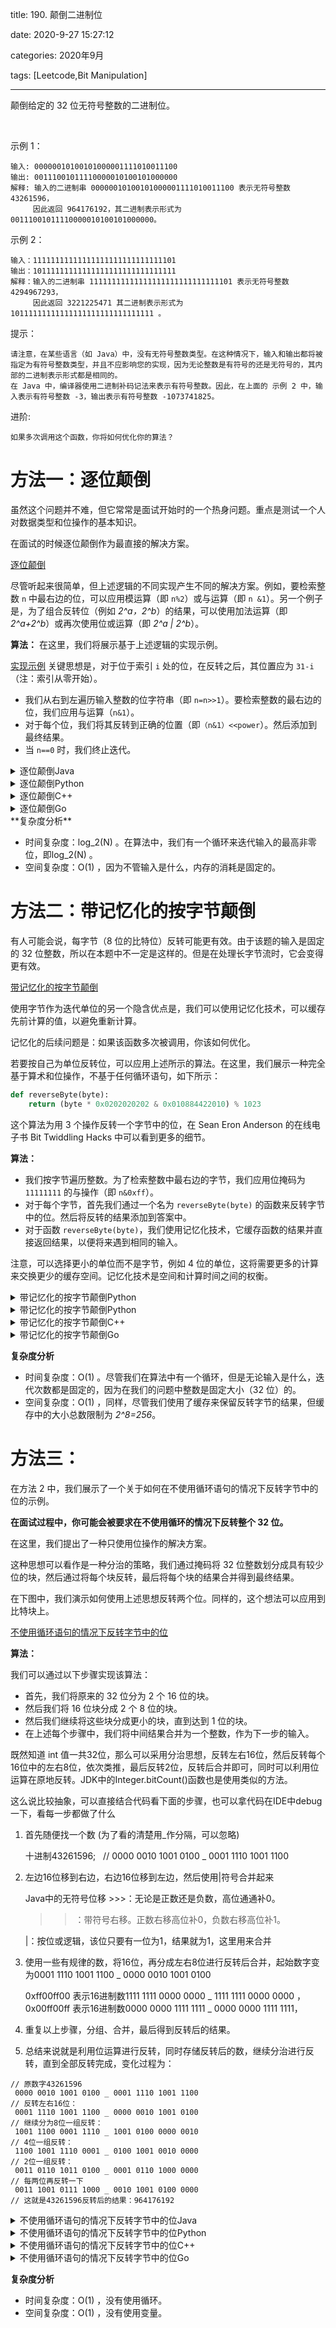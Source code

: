 title: 190. 颠倒二进制位

date: 2020-9-27 15:27:12

categories: 2020年9月

tags: [Leetcode,Bit Manipulation]

---


颠倒给定的 32 位无符号整数的二进制位。

<!-- more -->


 

示例 1：
    
    输入: 00000010100101000001111010011100
    输出: 00111001011110000010100101000000
    解释: 输入的二进制串 00000010100101000001111010011100 表示无符号整数 43261596，
         因此返回 964176192，其二进制表示形式为 00111001011110000010100101000000。
示例 2：
    
    输入：11111111111111111111111111111101
    输出：10111111111111111111111111111111
    解释：输入的二进制串 11111111111111111111111111111101 表示无符号整数 4294967293，
         因此返回 3221225471 其二进制表示形式为 10111111111111111111111111111111 。

提示：
    
    请注意，在某些语言（如 Java）中，没有无符号整数类型。在这种情况下，输入和输出都将被指定为有符号整数类型，并且不应影响您的实现，因为无论整数是有符号的还是无符号的，其内部的二进制表示形式都是相同的。
    在 Java 中，编译器使用二进制补码记法来表示有符号整数。因此，在上面的 示例 2 中，输入表示有符号整数 -3，输出表示有符号整数 -1073741825。


进阶:

    如果多次调用这个函数，你将如何优化你的算法？

#  方法一：逐位颠倒
虽然这个问题并不难，但它常常是面试开始时的一个热身问题。重点是测试一个人对数据类型和位操作的基本知识。

在面试的时候逐位颠倒作为最直接的解决方案。

[逐位颠倒](https://pic.leetcode-cn.com/15bcf5b6db9b5211046655737571e3fe2668f9ecfc24ce517cd2b0882824aecd-file_1585801736085)

尽管听起来很简单，但上述逻辑的不同实现产生不同的解决方案。例如，要检索整数 `n` 中最右边的位，可以应用模运算（即 `n%2`）或与运算（即 `n &1`）。另一个例子是，为了组合反转位（例如 *2^a，2^b*）的结果，可以使用加法运算（即 *2^a+2^b*）或再次使用位或运算（即 *2^a | 2^b*）。

**算法：**
在这里，我们将展示基于上述逻辑的实现示例。

[实现示例](https://pic.leetcode-cn.com/ca2460d77758bd033e787f6b1602f5571891520acae4eefa7bcc7f1fe48b5a2e-file_1585801736110)
关键思想是，对于位于索引 `i` 处的位，在反转之后，其位置应为 `31-i`（注：索引从零开始）。

- 我们从右到左遍历输入整数的位字符串（即 `n=n>>1`）。要检索整数的最右边的位，我们应用与运算（`n&1`）。
- 对于每个位，我们将其反转到正确的位置（即`（n&1）<<power`）。然后添加到最终结果。
- 当 `n==0` 时，我们终止迭代。

<details>
    <summary>逐位颠倒Java</summary>
    
```java [solution1-Java]

public class Solution {
    // you need treat n as an unsigned value
    public int reverseBits(int n) {
        int result = 0;
        for (int i = 0; i <= 32; i++) {
            // 1. 将给定的二进制数,由低到高位逐个取出
            // 1.1 右移 i 位,
            int tmp = n >> i;
            // 1.2  取有效位
            tmp = tmp & 1;
            // 2. 然后通过位运算将其放置到反转后的位置.
            tmp = tmp << (31 - i);
            // 3. 将上述结果再次通过运算结合到一起
            result |= tmp;
        }
        return result;
    }
}
```

</details>

<details>
    <summary>逐位颠倒Python</summary>

```python [solution1-Python]
class Solution:
    # @param n, an integer
    # @return an integer
    def reverseBits(self, n):
        ret, power = 0, 31
        while n:
            ret += (n & 1) << power
            n = n >> 1
            power -= 1
        return ret
```

</details>
<details>
    <summary>逐位颠倒C++</summary>
    
```c++ [solution1-C++]
class Solution {
  public:
  uint32_t reverseBits(uint32_t n) {
    uint32_t ret = 0, power = 31;
    while (n != 0) {
      ret += (n & 1) << power;
      n = n >> 1;
      power -= 1;
    }
    return ret;
  }
};
```

</details>
<details>
    <summary>逐位颠倒Go</summary>
    
```go [solution1-Go]
func reverseBits(num uint32) uint32 {
    ret := uint32(0)
    power := uint32(31)
    for num != 0 {
        ret += (num & 1) << power
        num = num >> 1
        power -= 1
    }
    return ret
}
```

</details>
**复杂度分析**

* 时间复杂度：log_2(N) 。在算法中，我们有一个循环来迭代输入的最高非零位，即log_2(N)  。
* 空间复杂度：O(1) ，因为不管输入是什么，内存的消耗是固定的。


#  方法二：带记忆化的按字节颠倒
有人可能会说，每字节（8 位的比特位）反转可能更有效。由于该题的输入是固定的 32 位整数，所以在本题中不一定是这样的。但是在处理长字节流时，它会变得更有效。

[带记忆化的按字节颠倒](https://pic.leetcode-cn.com/365599a4030d26a019d37ad97c201e64e2fa3ae9fd7b43d689e8a4d7f802141e-file_1585801736122)

使用字节作为迭代单位的另一个隐含优点是，我们可以使用记忆化技术，可以缓存先前计算的值，以避免重新计算。

记忆化的后续问题是：如果该函数多次被调用，你该如何优化。

若要按自己为单位反转位，可以应用上述所示的算法。在这里，我们展示一种完全基于算术和位操作，不基于任何循环语句，如下所示：

```python [example-Python]
def reverseByte(byte):
    return (byte * 0x0202020202 & 0x010884422010) % 1023
```

这个算法为用 3 个操作反转一个字节中的位，在 Sean Eron Anderson 的在线电子书 Bit Twiddling Hacks 中可以看到更多的细节。

**算法：**
- 我们按字节遍历整数。为了检索整数中最右边的字节，我们应用位掩码为 `11111111` 的与操作（即 `n&0xff`）。
- 对于每个字节，首先我们通过一个名为 `reverseByte(byte)` 的函数来反转字节中的位。然后将反转的结果添加到答案中。
- 对于函数 `reverseByte(byte)`，我们使用记忆化技术，它缓存函数的结果并直接返回结果，以便将来遇到相同的输入。

注意，可以选择更小的单位而不是字节，例如 4 位的单位，这将需要更多的计算来交换更少的缓存空间。记忆化技术是空间和计算时间之间的权衡。

<details>
    <summary>带记忆化的按字节颠倒Python</summary>
    
```python [solution21-Python]
class Solution:
    # @param n, an integer
    # @return an integer
    def reverseBits(self, n):
        ret, power = 0, 24
        cache = dict()
        while n:
            ret += self.reverseByte(n & 0xff, cache) << power
            n = n >> 8
            power -= 8
        return ret

    def reverseByte(self, byte, cache):
        if byte not in cache:
            cache[byte] = (byte * 0x0202020202 & 0x010884422010) % 1023 
        return cache[byte]
```
</details>
<details>
    <summary>带记忆化的按字节颠倒Python</summary>
    
```python [solution21-Python]
import functools

class Solution:
    # @param n, an integer
    # @return an integer
    def reverseBits(self, n):
        ret, power = 0, 24
        while n:
            ret += self.reverseByte(n & 0xff) << power
            n = n >> 8
            power -= 8
        return ret

    # memoization with decorator
    @functools.lru_cache(maxsize=256)
    def reverseByte(self, byte):
        return (byte * 0x0202020202 & 0x010884422010) % 1023
```
</details>
<details>
    <summary>带记忆化的按字节颠倒C++</summary>
    
```c++ [solution21-C++]
class Solution {
public:
    uint32_t reverseByte(uint32_t byte, map<uint32_t, uint32_t> cache) {
        if (cache.find(byte) != cache.end()) {
            return cache[byte];
        }
        uint32_t value = (byte * 0x0202020202 & 0x010884422010) % 1023;
        cache.emplace(byte, value);
        return value;
    }

    uint32_t reverseBits(uint32_t n) {
        uint32_t ret = 0, power = 24;
        map<uint32_t, uint32_t> cache;
        while (n != 0) {
            ret += reverseByte(n & 0xff, cache) << power;
            n = n >> 8;
            power -= 8;
        }
        return ret;
    }
};
```
</details>
<details>
    <summary>带记忆化的按字节颠倒Go</summary>
    
```go [solution21-Go]
func reverseByte(b uint32, cache map[uint32]uint64) uint64 {
    value, ok := cache[b]
    if ok {
        return value
    }
    value = (uint64(b) * 0x0202020202 & 0x010884422010) % 1023
    cache[b] = value
    return value
}

func reverseBits(num uint32) uint32 {
    ret := uint64(0)
    power := uint64(24)
    var cache = map[uint32]uint64{}

    for num != 0 {
        ret += reverseByte(num & 0xff, cache) << power
        num = num >> 8
        power -= 8
    }
    return uint32(ret)
}
```
</details>

**复杂度分析**

* 时间复杂度：O(1) 。尽管我们在算法中有一个循环，但是无论输入是什么，迭代次数都是固定的，因为在我们的问题中整数是固定大小（32 位）的。
* 空间复杂度：O(1) ，同样，尽管我们使用了缓存来保留反转字节的结果，但缓存中的大小总数限制为 *2^8=256*。


#  方法三：
在方法 2 中，我们展示了一个关于如何在不使用循环语句的情况下反转字节中的位的示例。

**在面试过程中，你可能会被要求在不使用循环的情况下反转整个 32 位。** 

在这里，我们提出了一种只使用位操作的解决方案。

这种思想可以看作是一种分治的策略，我们通过掩码将 32 位整数划分成具有较少位的块，然后通过将每个块反转，最后将每个块的结果合并得到最终结果。

在下图中，我们演示如何使用上述思想反转两个位。同样的，这个想法可以应用到比特块上。

[不使用循环语句的情况下反转字节中的位](https://pic.leetcode-cn.com/c57a82424197ba1f4091a67cc4a6c575b35dcc0bf9d077415838d3b22d4b1ff3-file_1585801736118)

**算法：**

我们可以通过以下步骤实现该算法：
- 首先，我们将原来的 32 位分为 2 个 16 位的块。
- 然后我们将 16 位块分成 2 个 8 位的块。
- 然后我们继续将这些块分成更小的块，直到达到 1 位的块。
- 在上述每个步骤中，我们将中间结果合并为一个整数，作为下一步的输入。

既然知道 int 值一共32位，那么可以采用分治思想，反转左右16位，然后反转每个16位中的左右8位，依次类推，最后反转2位，反转后合并即可，同时可以利用位运算在原地反转。JDK中的Integer.bitCount()函数也是使用类似的方法。

这么说比较抽象，可以直接结合代码看下面的步骤，也可以拿代码在IDE中debug一下，看每一步都做了什么

1. 首先随便找一个数 (为了看的清楚用_作分隔，可以忽略)

    
    十进制43261596;   // 0000 ‭0010 1001 0100 _ 0001 1110 1001 1100‬

2. 左边16位移到右边，右边16位移到左边，然后使用|符号合并起来

    
    Java中的无符号位移 >>>：无论是正数还是负数，高位通通补0。
    
    >>：带符号右移。正数右移高位补0，负数右移高位补1。
    
    |：按位或逻辑，该位只要有一位为1，结果就为1，这里用来合并

3. 使用一些有规律的数，将16位，再分成左右8位进行反转后合并，起始数字变为‭0001 1110 1001 1100 _ 0000 0010 1001 0100‬

    
    0xff00ff00 表示16进制数1111 1111 0000 0000 _ 1111 1111 0000 0000 ，
    0x00ff00ff 表示16进制数0000 0000 1111 1111 _ 0000 0000 1111 1111，


4. 重复以上步骤，分组、合并，最后得到反转后的结果。

5. 总结来说就是利用位运算进行反转，同时存储反转后的数，继续分治进行反转，直到全部反转完成，变化过程为：

```
// 原数字43261596
 0000 ‭0010 1001 0100 _ 0001 1110 1001 1100‬ 
// 反转左右16位：
‭ 0001 1110 1001 1100 _ 0000 0010 1001 0100‬ 
// 继续分为8位一组反转：
 1001 1100 0001 1110 _ 1001 0100 0000 0010
// 4位一组反转：
 1100 1001 1110 0001 _ 0100 1001 0010 0000‬
// 2位一组反转：
 0011 0110 1011 0100 _ 0001 0110 1000 0000
// 每两位再反转一下
‭ 0011 1001 0111 1000 _ 0010 1001 0100 0000‬‬
// 这就是43261596反转后的结果：‭964176192‬
```

<details>
    <summary>不使用循环语句的情况下反转字节中的位Java</summary>
    
```java [solution3-Java]
public class Solution {
    // you need treat n as an unsigned value
    public int reverseBits(int n) {
        n = (n >>> 16) | (n << 16); 
        n = ((n & 0xff00ff00) >>> 8) | ((n & 0x00ff00ff) << 8); 
        n = ((n & 0xf0f0f0f0) >>> 4) | ((n & 0x0f0f0f0f) << 4); 
        n = ((n & 0xcccccccc) >>> 2) | ((n & 0x33333333) << 2); 
        n = ((n & 0xaaaaaaaa) >>> 1) | ((n & 0x55555555) << 1); 
        return n;
    }
}
```
</details>


<details>
    <summary>不使用循环语句的情况下反转字节中的位Python</summary>
    
```python [solution3-Python]
class Solution:
    # @param n, an integer
    # @return an integer
    def reverseBits(self, n):
        n = (n >> 16) | (n << 16)
        n = ((n & 0xff00ff00) >> 8) | ((n & 0x00ff00ff) << 8)
        n = ((n & 0xf0f0f0f0) >> 4) | ((n & 0x0f0f0f0f) << 4)
        n = ((n & 0xcccccccc) >> 2) | ((n & 0x33333333) << 2)
        n = ((n & 0xaaaaaaaa) >> 1) | ((n & 0x55555555) << 1)
        return n
```
</details>
<details>
    <summary>不使用循环语句的情况下反转字节中的位C++</summary>
    
```c++ [solution3-C++]
class Solution {
public:
    uint32_t reverseBits(uint32_t n) {
        n = (n >> 16) | (n << 16);
        n = ((n & 0xff00ff00) >> 8) | ((n & 0x00ff00ff) << 8);
        n = ((n & 0xf0f0f0f0) >> 4) | ((n & 0x0f0f0f0f) << 4);
        n = ((n & 0xcccccccc) >> 2) | ((n & 0x33333333) << 2);
        n = ((n & 0xaaaaaaaa) >> 1) | ((n & 0x55555555) << 1);
        return n;
    }
};
```
</details>
<details>
    <summary>不使用循环语句的情况下反转字节中的位Go</summary>
    
```go [solution3-Go]
func reverseBits(num uint32) uint32 {
    num = (num >> 16) | (num << 16)
    num = ((num & 0xff00ff00) >> 8) | ((num & 0x00ff00ff) << 8)
    num = ((num & 0xf0f0f0f0) >> 4) | ((num & 0x0f0f0f0f) << 4)
    num = ((num & 0xcccccccc) >> 2) | ((num & 0x33333333) << 2)
    num = ((num & 0xaaaaaaaa) >> 1) | ((num & 0x55555555) << 1)
    return num
}
```
</details>

**复杂度分析**

* 时间复杂度：O(1) ，没有使用循环。
* 空间复杂度：O(1) ，没有使用变量。